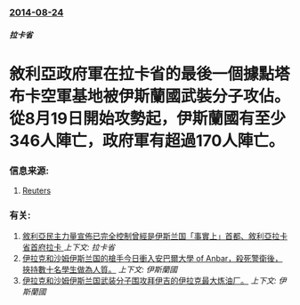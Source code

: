 ### [2014-08-24](/news/2014/08/24/index.md)

##### 拉卡省
# 敘利亞政府軍在拉卡省的最後一個據點塔布卡空軍基地被伊斯蘭國武裝分子攻佔。從8月19日開始攻勢起，伊斯蘭國有至少346人陣亡，政府軍有超過170人陣亡。 




### 信息来源:

1. [Reuters](http://uk.reuters.com/article/2014/08/24/uk-syria-crisis-idUKKBN0GO0CB20140824)

### 有关:

1. [敘利亞民主力量宣佈已完全控制曾經是伊斯兰国「事實上」首都、敘利亞拉卡省首府拉卡 ](/news/2017/10/17/敘利亞民主力量宣佈已完全控制曾經是伊斯兰国-事實上-首都-敘利亞拉卡省首府拉卡.md) _上下文: 拉卡省_
2. [ 伊拉克和沙姆伊斯兰国的槍手今日衝入安巴爾大學 of Anbar，殺死警衛後，挾持數十名學生做為人質。](/news/2014/06/7/伊拉克和沙姆伊斯兰国的槍手今日衝入安巴爾大學-of-Anbar-殺死警衛後-挾持數十名學生做為人質.md) _上下文: 伊斯蘭國_
3. [ 伊拉克和沙姆伊斯兰国武装分子围攻拜伊吉的伊拉克最大炼油厂。](/news/2014/06/7/伊拉克和沙姆伊斯兰国武装分子围攻拜伊吉的伊拉克最大炼油厂.md) _上下文: 伊斯蘭國_
